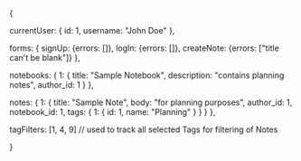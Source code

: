 {

  currentUser: {
    id: 1,
    username: "John Doe"
  },

  forms: {
    signUp: {errors: []},
    logIn: {errors: []},
    createNote: {errors: ["title can't be blank"]}
  },

  notebooks: {
    1: {
      title: "Sample Notebook",
      description: "contains planning notes",
      author_id: 1
    }
  },

  notes: {
    1: {
      title: "Sample Note",
      body: "for planning purposes",
      author_id: 1,
      notebook_id: 1,
      tags: {
        1: {
          id: 1,
          name: "Planning"
        }
      }
    }
  },

  tagFilters: [1, 4, 9] // used to track all selected Tags for filtering of Notes

}
